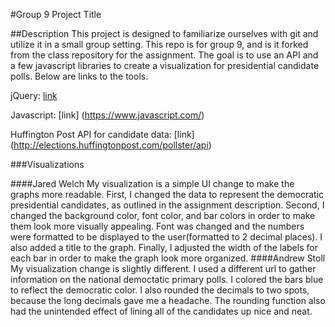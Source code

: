 #Group 9 Project Title

##Description
This project is designed to familiarize ourselves with git and utilize it in a small group setting. This repo is for group 9, and is it forked from the class repository for the assignment. The goal is to use an API and a few javascript libraries to create a visualization for presidential candidate polls. Below are links to the tools.

jQuery: [link](https://jquery.com/)

Javascript: [link] (https://www.javascript.com/)

Huffington Post API for candidate data: [link] (http://elections.huffingtonpost.com/pollster/api) 

###Visualizations

####Jared Welch
My visualization is a simple UI change to make the graphs more readable. First, I changed the data to represent the democratic presidential candidates, as outlined in the assignment description. Second, I changed the background color, font color, and bar colors in order to make them look more visually appealing. Font was changed and the numbers were formatted to be displayed to the user(formatted to 2 decimal places). I also added a title to the graph. Finally, I adjusted the width of the labels for each bar in order to make the graph look more organized. 
####Andrew Stoll
My visualization change is slightly different. I used a different url to gather information on the national democtatic primary polls. I colored the bars blue to reflect the democratic color. I also rounded the decimals to two spots, because the long decimals gave me a headache. The rounding function also had the unintended effect of lining all of the candidates up nice and neat.
